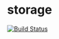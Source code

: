 # storage

[![Build Status](https://cloud.drone.io/api/badges/rolehippie/storage/status.svg)](https://cloud.drone.io/rolehippie/mdadm)
